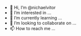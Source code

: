 - 👋 Hi, I’m @nichaelvitor
- 👀 I’m interested in ...
- 🌱 I’m currently learning ...
- 💞️ I’m looking to collaborate on ...
- 📫 How to reach me ...

<!---
nichaelvitor/nichaelvitor is a ✨ special ✨ repository because its `README.md` (this file) appears on your GitHub profile.
You can click the Preview link to take a look at your changes.
--->
